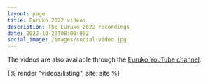```yaml
---
layout: page
title: Euruko 2022 videos
description: The Euruko 2022 recordings
date: 2022-10-20T08:00:00Z
social_image: /images/social-video.jpg
---
```


The videos are also available through the [Euruko YouTube channel](https://www.youtube.com/euruko).

{% render "videos/listing", site: site %}